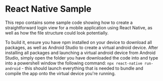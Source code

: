 # React Native Sample

This repo contains some sample code showing how to create a straightforward login view for a mobile application using React Native, as well as how
the file structure could look potentially.

To build it, ensure you have npm installed on your device to download all packages, as well as Android Studio to create a virtual android device.
After installing all packages and launching a virtual android device from Android Studio, simply open the folder you have downloaded the code into and type into
a powershell window the following command: ``npx react-native run-android`` - this should launch everything that is needed to bundle and compile the app
onto the virtual device you're running.
